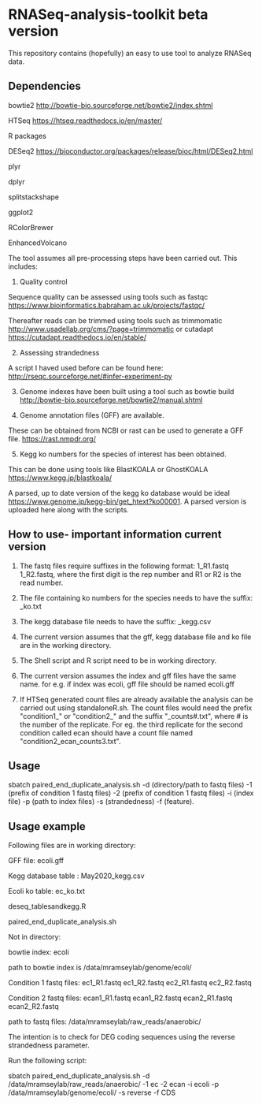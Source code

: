 # RNASeq-analysis-toolkit beta version
This repository contains (hopefully) an easy to use tool to analyze RNASeq data. 

## Dependencies
bowtie2 http://bowtie-bio.sourceforge.net/bowtie2/index.shtml

HTSeq https://htseq.readthedocs.io/en/master/


R packages

DESeq2 https://bioconductor.org/packages/release/bioc/html/DESeq2.html

plyr

dplyr

splitstackshape

ggplot2

RColorBrewer

EnhancedVolcano


The tool assumes all pre-processing steps have been carried out. This includes:

1) Quality control

Sequence quality can be assessed using tools such as fastqc https://www.bioinformatics.babraham.ac.uk/projects/fastqc/

Thereafter reads can be trimmed using tools such as trimmomatic http://www.usadellab.org/cms/?page=trimmomatic or cutadapt https://cutadapt.readthedocs.io/en/stable/

2) Assessing strandedness 

A script I haved used before can be found here: http://rseqc.sourceforge.net/#infer-experiment-py

3) Genome indexes have been built using a tool such as bowtie build http://bowtie-bio.sourceforge.net/bowtie2/manual.shtml

4) Genome annotation files (GFF) are available. 

These can be obtained from NCBI or rast can be used to generate a GFF file. https://rast.nmpdr.org/ 

5) Kegg ko numbers for the species of interest has been obtained.

This can be done using tools like BlastKOALA or GhostKOALA https://www.kegg.jp/blastkoala/

A parsed, up to date version of the kegg ko database would be ideal https://www.genome.jp/kegg-bin/get_htext?ko00001. A parsed version is uploaded here along with the scripts. 




## How to use- important information current version

1) The fastq files require suffixes in the following format:  1_R1.fastq 1_R2.fastq, where the first digit is the rep number and R1 or R2 is the read number. 

2) The file containing ko numbers for the species needs to have the suffix:  _ko.txt

3) The kegg database file needs to have the suffix: _kegg.csv

4) The current version assumes that the gff, kegg database file and ko file are in the working directory.

5) The Shell script and R script need to be in working directory.

6) The current version assumes the index and gff files have the same name. for e.g. if index was ecoli, gff file should be named ecoli.gff 

7) If HTSeq generated count files are already available the analysis can be carried out using standaloneR.sh. The count files would need the prefix "condition1_" or "condition2_" and the suffix "_counts#.txt", where # is the number of the replicate. For eg. the third replicate for the second condition called ecan should have a count file named "condition2_ecan_counts3.txt".       


## Usage
 
sbatch paired_end_duplicate_analysis.sh -d (directory/path to fastq files) -1 (prefix of condition 1 fastq files) -2 (prefix of condition 1 fastq files) -i (index file) -p (path to index files) -s (strandedness) -f (feature). 


## Usage example

Following files are in working directory:

GFF file: ecoli.gff

Kegg database table : May2020_kegg.csv

Ecoli ko table: ec_ko.txt

deseq_tablesandkegg.R

paired_end_duplicate_analysis.sh


Not in directory:

bowtie index: ecoli

path to bowtie index is /data/mramseylab/genome/ecoli/

Condition 1 fastq files: ec1_R1.fastq ec1_R2.fastq ec2_R1.fastq ec2_R2.fastq

Condition 2 fastq files: ecan1_R1.fastq ecan1_R2.fastq ecan2_R1.fastq ecan2_R2.fastq

path to fastq files: /data/mramseylab/raw_reads/anaerobic/



The intention is to check for DEG coding sequences using the reverse strandedness parameter.

Run the following script:

sbatch paired_end_duplicate_analysis.sh -d /data/mramseylab/raw_reads/anaerobic/ -1 ec -2 ecan -i ecoli -p /data/mramseylab/genome/ecoli/ -s reverse -f CDS
